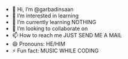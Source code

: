 - 👋 Hi, I’m @garbadinsaan
- 👀 I’m interested in learning
- 🌱 I’m currently learning NOTHING
- 💞️ I’m looking to collaborate on 
- 📫 How to reach me JUST SEND ME A MAIL
- 😄 Pronouns: HE/HIM
- ⚡ Fun fact: MUSIC WHILE CODING 

<!---
garbadinsaan/garbadinsaan is a ✨ special ✨ repository because its `README.md` (this file) appears on your GitHub profile.
You can click the Preview link to take a look at your changes.
--->
